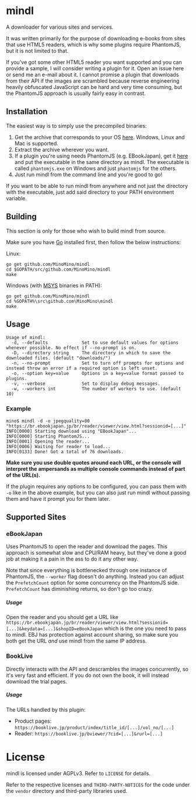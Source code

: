 # mindl
A downloader for various sites and services.

It was written primarily for the purpose of downloading e-books from sites that use HTML5 readers, which is
why some plugins require PhantomJS, but it is not limited to that.

If you've got some other HTML5 reader you want supported and you can provide a sample, I will consider writing a plugin for it.
Open an issue here or send me an e-mail about it. I cannot promise a plugin that downloads from their API if the images are
scrambled because reverse engineering heavily obfuscated JavaScript can be hard and very time consuming, but the PhantomJS approach is
usually fairly easy in contrast.

## Installation
The easiest way is to simply use the precompiled binaries:
  1. Get the archive that corresponds to your OS [here](https://github.com/MinoMino/mindl/releases/latest). Windows, Linux and Mac is supported.
  2. Extract the archive wherever you want.
  3. If a plugin you're using needs PhantomJS (e.g. EBookJapan), get it [here](http://phantomjs.org/download.html) and put the executable in the same directory as mindl. The executable is called `phantomjs.exe` on Windows and just `phantomjs` for the others.
  4. Just run mindl from the command line and you're good to go!

If you want to be able to run mindl from anywhere and not just the directory with the executable, just add said directory to your
PATH environment variable.

## Building
This section is only for those who wish to build mindl from source.

Make sure you have [Go](https://golang.org/dl/) installed first, then follow the below instructions:

Linux:
```
go get github.com/MinoMino/mindl
cd $GOPATH/src/github.com/MinoMino/mindl
make
```

Windows (with [MSYS](http://www.mingw.org/wiki/MSYS) binaries in PATH):
```
go get github.com/MinoMino/mindl
cd %GOPATH%\src\github.com\MinoMino\mindl
make
```

## Usage
```
Usage of mindl:
  -d, --defaults             Set to use default values for options whenever possible. No effect if --no-prompt is on.
  -D, --directory string     The directory in which to save the downloaded files. (default "downloads/")
  -n, --no-prompt            Set to turn off prompts for options and instead throw an error if a required option is left unset.
  -o, --option key=value     Options in a key=value format passed to plugins.
  -v, --verbose              Set to display debug messages.
  -w, --workers int          The number of workers to use. (default 10)
```

### Example
```
mino$ mindl -d -o jpegquality=80 "https://br.ebookjapan.jp/br/reader/viewer/view.html?sessionid=[...]"
INFO[0000] Starting download using "EBookJapan"...
INFO[0000] Starting PhantomJS...
INFO[0001] Opening the reader...
INFO[0006] Waiting for reader to load...
INFO[0133] Done! Got a total of 76 downloads.
```

**Make sure you use double quotes around each URL, or the console will interpret the ampersands as multiple console commands
instead of part of the URL(s).**

If the plugin requires any options to be configured, you can pass them with `-o` like in the above example, but you can
also just run mindl without passing them and have it prompt you for them later.

## Supported Sites
### eBookJapan
Uses PhantomJS to open the reader and download the pages. This approach is somewhat slow and CPU/RAM heavy, but
they've done a good job at making it a pain in the ass to do it any other way.

Note that since everything is bottlenecked through one instance of PhantomJS, the `--worker` flag doesn't do anything.
Instead you can adjust the `PrefetchCount` option for some concurrency on the PhantomJS side. `PrefetchCount` has
diminishing returns, so don't go too crazy.

##### Usage
Open the reader and you should get a URL like
`https://br.ebookjapan.jp/br/reader/viewer/view.html?sessionid=[...]&keydata=[...]&shopID=eBookJapan`
which is the one you need to pass to mindl. EBJ has protection against account sharing, so make sure
you both get the URL *and* use mindl from the same IP address.

### BookLive
Directly interacts with the API and descrambles the images concurrently, so it's very fast and efficient.
If you do not own the book, it will instead download the trial pages.

##### Usage
The URLs handled by this plugin:
* Product pages: `https://booklive.jp/product/index/title_id/[...]/vol_no/[...]`
* Reader: `https://booklive.jp/bviewer/?cid=[...]&rurl=[...]`

# License
mindl is licensed under AGPLv3. Refer to `LICENSE` for details.

Refer to the respective licenses and `THIRD-PARTY-NOTICES` for the code under the `vendor` directory
and third-party libraries used.
